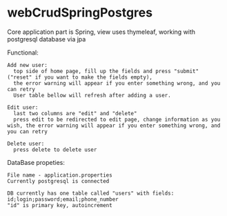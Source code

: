 # webCrudSpringPostgres

Core application part is Spring, view uses thymeleaf, working with postgresql database via jpa

Functional:

    Add new user: 
      top side of home page, fill up the fields and press "submit" ("reset" if you want to make the fields empty),
      the error warning will appear if you enter something wrong, and you can retry
      User table bellow will refresh after adding a user.
    
    Edit user:
      last two columns are "edit" and "delete"
      press edit to be redirected to edit page, change information as you wish, the error warning will appear if you enter something wrong, and you can retry
      
    Delete user:
      press delete to delete user

DataBase propeties:

    File name - application.properties
    Currently postgresql is connected
    
    DB currently has one table called "users" with fields:
    id;login;password;email;phone_number
    "id" is primary key, autoincrement
    
    
    
